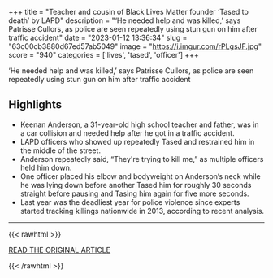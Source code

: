 +++
title = "Teacher and cousin of Black Lives Matter founder ‘Tased to death’ by LAPD"
description = "‘He needed help and was killed,’ says Patrisse Cullors, as police are seen repeatedly using stun gun on him after traffic accident"
date = "2023-01-12 13:36:34"
slug = "63c00cb3880d67ed57ab5049"
image = "https://i.imgur.com/rPLgsJF.jpg"
score = "940"
categories = ['lives', 'tased', 'officer']
+++

‘He needed help and was killed,’ says Patrisse Cullors, as police are seen repeatedly using stun gun on him after traffic accident

## Highlights

- Keenan Anderson, a 31-year-old high school teacher and father, was in a car collision and needed help after he got in a traffic accident.
- LAPD officers who showed up repeatedly Tased and restrained him in the middle of the street.
- Anderson repeatedly said, “They're trying to kill me,” as multiple officers held him down.
- One officer placed his elbow and bodyweight on Anderson’s neck while he was lying down before another Tased him for roughly 30 seconds straight before pausing and Tasing him again for five more seconds.
- Last year was the deadliest year for police violence since experts started tracking killings nationwide in 2013, according to recent analysis.

---

{{< rawhtml >}}
  <p class="article-category">
    <a target="_blank" href="https://www.theguardian.com/us-news/2023/jan/11/black-lives-matter-co-founder-cousin-killed-los-angeles-police">READ THE ORIGINAL ARTICLE</a>
  </p>
{{< /rawhtml >}}
